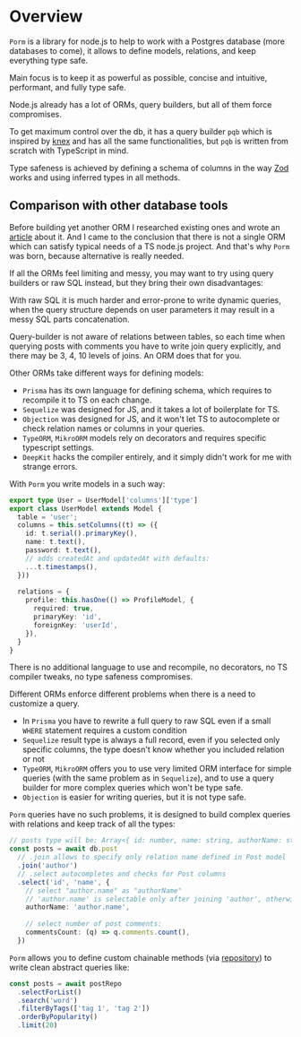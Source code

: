 # Overview

`Porm` is a library for node.js to help to work with a Postgres database (more databases to come), it allows to define models, relations, and keep everything type safe.

Main focus is to keep it as powerful as possible, concise and intuitive, performant, and fully type safe.

Node.js already has a lot of ORMs, query builders, but all of them force compromises.

To get maximum control over the db, it has a query builder `pqb` which is inspired by [knex](http://knexjs.org/) and has all the same functionalities, but `pqb` is written from scratch with TypeScript in mind.

Type safeness is achieved by defining a schema of columns in the way [Zod](https://github.com/colinhacks/zod) works and using inferred types in all methods.

## Comparison with other database tools

Before building yet another ORM I researched existing ones and wrote an [article](https://romeerez.hashnode.dev/nodejs-orms-overview-and-comparison#heading-typeorm) about it. And I came to the conclusion that there is not a single ORM which can satisfy typical needs of a TS node.js project. And that's why `Porm` was born, because alternative is really needed.

If all the ORMs feel limiting and messy, you may want to try using query builders or raw SQL instead, but they bring their own disadvantages:

With raw SQL it is much harder and error-prone to write dynamic queries, when the query structure depends on user parameters it may result in a messy SQL parts concatenation.

Query-builder is not aware of relations between tables, so each time when querying posts with comments you have to write join query explicitly, and there may be 3, 4, 10 levels of joins.
An ORM does that for you.

Other ORMs take different ways for defining models:

- `Prisma` has its own language for defining schema, which requires to recompile it to TS on each change.
- `Sequelize` was designed for JS, and it takes a lot of boilerplate for TS.
- `Objection` was designed for JS, and it won't let TS to autocomplete or check relation names or columns in your queries.
- `TypeORM`, `MikroORM` models rely on decorators and requires specific typescript settings.
- `DeepKit` hacks the compiler entirely, and it simply didn't work for me with strange errors.

With `Porm` you write models in a such way:

```ts
export type User = UserModel['columns']['type']
export class UserModel extends Model {
  table = 'user';
  columns = this.setColumns((t) => ({
    id: t.serial().primaryKey(),
    name: t.text(),
    password: t.text(),
    // adds createdAt and updatedAt with defaults:
    ...t.timestamps(),
  }))
  
  relations = {
    profile: this.hasOne(() => ProfileModel, {
      required: true,
      primaryKey: 'id',
      foreignKey: 'userId',
    }),
  }
}
```

There is no additional language to use and recompile, no decorators, no TS compiler tweaks, no type safeness compromises.

Different ORMs enforce different problems when there is a need to customize a query.

- In `Prisma` you have to rewrite a full query to raw SQL even if a small `WHERE` statement requires a custom condition
- `Sequelize` result type is always a full record, even if you selected only specific columns, the type doesn't know whether you included relation or not
- `TypeORM`, `MikroORM` offers you to use very limited ORM interface for simple queries (with the same problem as in `Sequelize`), and to use a query builder for more complex queries which won't be type safe.
- `Objection` is easier for writing queries, but it is not type safe.

`Porm` queries have no such problems, it is designed to build complex queries with relations and keep track of all the types:

```ts
// posts type will be: Array<{ id: number, name: string, authorName: string, commentsCount: number }>
const posts = await db.post
  // .join allows to specify only relation name defined in Post model
  .join('author')
  // .select autocompletes and checks for Post columns
  .select('id', 'name', {
    // select "author.name" as "authorName"
    // 'author.name' is selectable only after joining 'author', otherwise compilation error
    authorName: 'author.name',
    
    // select number of post comments:
    commentsCount: (q) => q.comments.count(),
  })
```

`Porm` allows you to define custom chainable methods (via [repository](/guide/orm-repo)) to write clean abstract queries like:

```ts
const posts = await postRepo
  .selectForList()
  .search('word')
  .filterByTags(['tag 1', 'tag 2'])
  .orderByPopularity()
  .limit(20)
```

